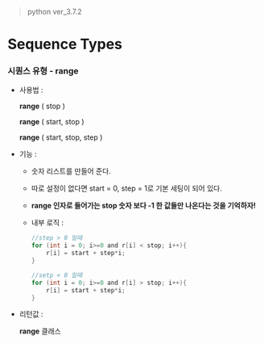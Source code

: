 > python ver_3.7.2

# Sequence Types 

### 시퀀스 유형 - range

- 사용법 :

  **range** ( stop )

  **range** ( start, stop )

  **range** ( start, stop, step )

- 기능 : 

  - 숫자 리스트를 만들어 준다.

  - 따로 설정이 없다면 start = 0, step = 1로 기본 세팅이 되어 있다.

  - **range 인자로 들어가는 stop 숫자 보다 -1 한 값들만 나온다는 것을 기억하자!**

  - 내부 로직 :

    ```c
    //step > 0 일때
    for (int i = 0; i>=0 and r[i] < stop; i++){
        r[i] = start + step*i;
    }
    
    //setp < 0 일때
    for (int i = 0; i>=0 and r[i] > stop; i++){
        r[i] = start + step*i;
    }
    ```

    

- 리턴값 :

  **range** 클래스

